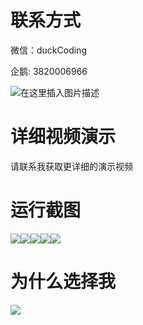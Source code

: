 # 联系方式

微信：duckCoding

企鹅: 3820006966

![在这里插入图片描述](http://upload.cxycsx.vip/91ab4bcb4f2c4c6db86365bb6d6e9c62.jpeg)

# 详细视频演示

请联系我获取更详细的演示视频

# 运行截图

![](http://www.bysj52.com/uploadfile/ueditor/image/202306/%E6%AF%95%E8%AE%BEssm223%E5%9F%BA%E4%BA%8ESSM%E7%9A%84%E7%A4%BE%E5%8C%BA%E7%89%A9%E4%B8%9A%E7%AE%A1%E7%90%86%E7%B3%BB%E7%BB%9F+vue%E6%AF%95%E4%B8%9A%E8%AE%BE%E8%AE%A1/2.png)![](http://www.bysj52.com/uploadfile/ueditor/image/202306/%E6%AF%95%E8%AE%BEssm223%E5%9F%BA%E4%BA%8ESSM%E7%9A%84%E7%A4%BE%E5%8C%BA%E7%89%A9%E4%B8%9A%E7%AE%A1%E7%90%86%E7%B3%BB%E7%BB%9F+vue%E6%AF%95%E4%B8%9A%E8%AE%BE%E8%AE%A1/5.png)![](http://www.bysj52.com/uploadfile/ueditor/image/202306/%E6%AF%95%E8%AE%BEssm223%E5%9F%BA%E4%BA%8ESSM%E7%9A%84%E7%A4%BE%E5%8C%BA%E7%89%A9%E4%B8%9A%E7%AE%A1%E7%90%86%E7%B3%BB%E7%BB%9F+vue%E6%AF%95%E4%B8%9A%E8%AE%BE%E8%AE%A1/3.png)![](http://www.bysj52.com/uploadfile/ueditor/image/202306/%E6%AF%95%E8%AE%BEssm223%E5%9F%BA%E4%BA%8ESSM%E7%9A%84%E7%A4%BE%E5%8C%BA%E7%89%A9%E4%B8%9A%E7%AE%A1%E7%90%86%E7%B3%BB%E7%BB%9F+vue%E6%AF%95%E4%B8%9A%E8%AE%BE%E8%AE%A1/4.png)![](http://www.bysj52.com/uploadfile/ueditor/image/202306/%E6%AF%95%E8%AE%BEssm223%E5%9F%BA%E4%BA%8ESSM%E7%9A%84%E7%A4%BE%E5%8C%BA%E7%89%A9%E4%B8%9A%E7%AE%A1%E7%90%86%E7%B3%BB%E7%BB%9F+vue%E6%AF%95%E4%B8%9A%E8%AE%BE%E8%AE%A1/1.png)

# 为什么选择我

![](http://upload.cxycsx.vip/%E7%A8%8B%E5%BA%8F%E8%AE%BE%E8%AE%A1.png)

